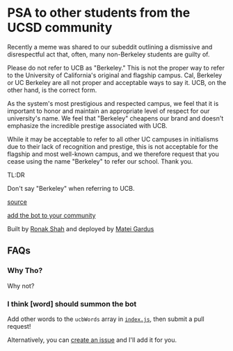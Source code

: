 # PSA to other students from the UCSD community

Recently a meme was shared to our subeddit outlining a dismissive and disrespectful act that, often, many non-Berkeley students are guilty of.

Please do not refer to UCB as "Berkeley." This is not the proper way to refer to the University of California's original and flagship campus. Cal, Berkeley or UC Berkeley are all not proper and acceptable ways to say it. UCB, on the other hand, is the correct form.

As the system's most prestigious and respected campus, we feel that it is important to honor and maintain an appropriate level of respect for our university's name. We feel that "Berkeley" cheapens our brand and doesn't emphasize the incredible prestige associated with UCB.

While it may be acceptable to refer to all other UC campuses in initialisms due to their lack of recognition and prestige, this is not acceptable for the flagship and most well-known campus, and we therefore request that you cease using the name "Berkeley" to refer our school. Thank you.

TL:DR

Don't say "Berkeley" when referring to UCB.

[source](https://www.reddit.com/r/UCSD/comments/hcqnpx/psa_to_ucsd_students_from_the_berkeley_community/)

[add the bot to your community](https://discord.com/api/oauth2/authorize?client_id=942694849663098902&permissions=3072&scope=bot)

Built by [Ronak Shah](https://ronakshah.net) and deployed by [Matei Gardus](https://gard.us/)


## FAQs

### Why Tho?
Why not?

### I think [word] should summon the bot
Add other words to the `ucbWords` array in [`index.js`](https://github.com/trulyronak/ucbot/edit/main/index.js), then submit a pull request!

Alternatively, you can [create an issue](https://github.com/trulyronak/ucbot/issues/new) and I'll add it for you.
